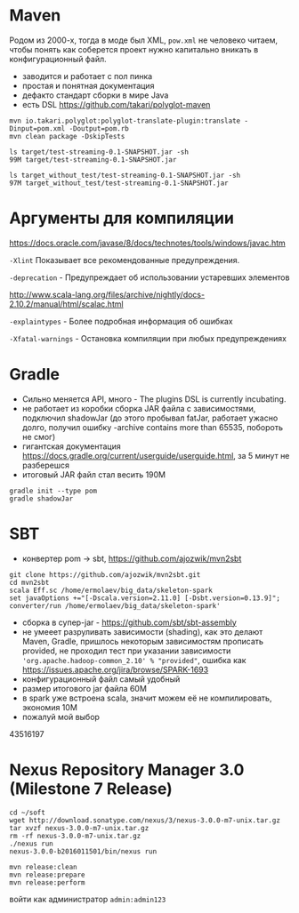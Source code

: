 # Maven
Родом из 2000-х, тогда в моде был XML, `pow.xml` не человеко читаем, чтобы понять как соберется проект нужно капитально вникать в конфигурационный файл.

- заводится и работает с пол пинка
- простая и понятная документация
- дефакто стандарт сборки в мире Java
- есть DSL https://github.com/takari/polyglot-maven

```
mvn io.takari.polyglot:polyglot-translate-plugin:translate -Dinput=pom.xml -Doutput=pom.rb
mvn clean package -DskipTests
```

```
ls target/test-streaming-0.1-SNAPSHOT.jar -sh
99M target/test-streaming-0.1-SNAPSHOT.jar

ls target_without_test/test-streaming-0.1-SNAPSHOT.jar -sh
97M target_without_test/test-streaming-0.1-SNAPSHOT.jar
```
# Аргументы для компиляции
https://docs.oracle.com/javase/8/docs/technotes/tools/windows/javac.htm

`-Xlint` Показывает все рекомендованные предупреждения.

`-deprecation` - Предупреждает об использовании устаревших элементов

http://www.scala-lang.org/files/archive/nightly/docs-2.10.2/manual/html/scalac.html


`-explaintypes` - Более подробная информация об ошибках

`-Xfatal-warnings` - Остановка компиляции при любых предупреждениях


# Gradle
- Сильно меняется API, много - The plugins DSL is currently incubating.
- не работает из коробки сборка JAR файла с зависимостями, подключил shadowJar (до этого пробывал fatJar, работает ужасно долго, получил ошибку -archive contains more than 65535, побороть не смог)
- гигантская документация https://docs.gradle.org/current/userguide/userguide.html, за 5 минут не разберешся
- итоговый JAR файл стал весить 190M

```
gradle init --type pom
gradle shadowJar
```

# SBT
- конвертер pom -> sbt, https://github.com/ajozwik/mvn2sbt
```
git clone https://github.com/ajozwik/mvn2sbt.git
cd mvn2sbt
scala Eff.sc /home/ermolaev/big_data/skeleton-spark
set javaOptions +="[-Dscala.version=2.11.0] [-Dsbt.version=0.13.9]"; converter/run /home/ermolaev/big_data/skeleton-spark'
```
- сборка в супер-jar - https://github.com/sbt/sbt-assembly
- не умееет разруливать зависимости (shading), как это делают Maven, Gradle, пришлось некоторым зависимостям прописать provided, не проходил тест при указании зависимости `'org.apache.hadoop-common_2.10' % "provided"`, ошибка как https://issues.apache.org/jira/browse/SPARK-1693
- конфигурационный файл самый удобный
- размер итогового jar файла 60M
- в spark уже встроена scala, значит можем её не компилировать, экономия 10M
- пожалуй мой выбор

43516197
# Nexus Repository Manager 3.0 (Milestone 7 Release)
```
cd ~/soft
wget http://download.sonatype.com/nexus/3/nexus-3.0.0-m7-unix.tar.gz
tar xvzf nexus-3.0.0-m7-unix.tar.gz
rm -rf nexus-3.0.0-m7-unix.tar.gz
./nexus run
nexus-3.0.0-b2016011501/bin/nexus run
```

```
mvn release:clean
mvn release:prepare
mvn release:perform
```
войти как администратор `admin:admin123`
